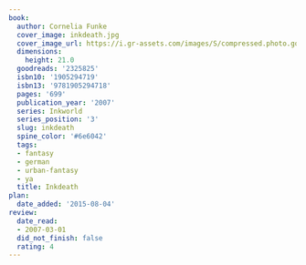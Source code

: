 ```yaml
---
book:
  author: Cornelia Funke
  cover_image: inkdeath.jpg
  cover_image_url: https://i.gr-assets.com/images/S/compressed.photo.goodreads.com/books/1327341991l/2325825._SX98_.jpg
  dimensions:
    height: 21.0
  goodreads: '2325825'
  isbn10: '1905294719'
  isbn13: '9781905294718'
  pages: '699'
  publication_year: '2007'
  series: Inkworld
  series_position: '3'
  slug: inkdeath
  spine_color: '#6e6042'
  tags:
  - fantasy
  - german
  - urban-fantasy
  - ya
  title: Inkdeath
plan:
  date_added: '2015-08-04'
review:
  date_read:
  - 2007-03-01
  did_not_finish: false
  rating: 4
---
```

